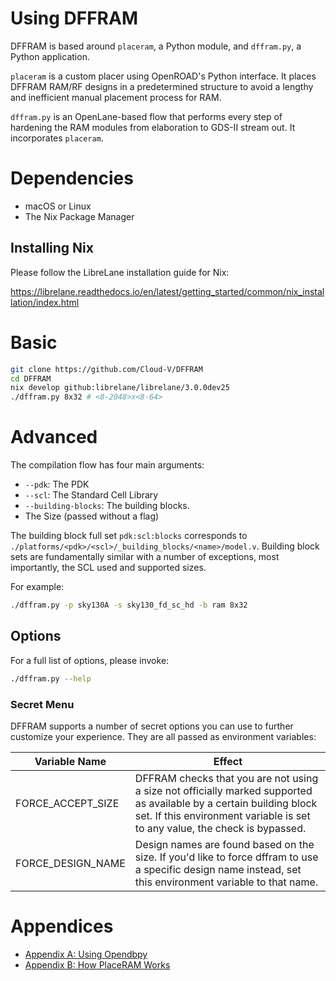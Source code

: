 # Using DFFRAM
DFFRAM is based around `placeram`, a Python module, and `dffram.py`, a Python
application.

`placeram` is a custom placer using OpenROAD's Python interface.
It places DFFRAM RAM/RF designs in a predetermined structure to avoid a lengthy
and inefficient manual placement process for RAM.

`dffram.py` is an OpenLane-based flow that performs every step of hardening
the RAM modules from elaboration to GDS-II stream out. It incorporates `placeram`.

# Dependencies
* macOS or Linux
* The Nix Package Manager

## Installing Nix

Please follow the LibreLane installation guide for Nix:

https://librelane.readthedocs.io/en/latest/getting_started/common/nix_installation/index.html

# Basic
```sh
git clone https://github.com/Cloud-V/DFFRAM 
cd DFFRAM
nix develop github:librelane/librelane/3.0.0dev25
./dffram.py 8x32 # <8-2048>x<8-64>
```

# Advanced
The compilation flow has four main arguments:
  * `--pdk`: The PDK
  * `--scl`: The Standard Cell Library
  * `--building-blocks`: The building blocks.
  * The Size (passed without a flag)

The building block full set `pdk:scl:blocks` corresponds to `./platforms/<pdk>/<scl>/_building_blocks/<name>/model.v`. Building block sets are fundamentally similar with a number of exceptions, most importantly, the SCL used and supported sizes.

For example:

```sh
./dffram.py -p sky130A -s sky130_fd_sc_hd -b ram 8x32
```


## Options
For a full list of options, please invoke:
```sh
./dffram.py --help
```

### Secret Menu
DFFRAM supports a number of secret options you can use to further customize your experience. They are all passed as environment variables:

Variable Name|Effect
-|-
FORCE_ACCEPT_SIZE|DFFRAM checks that you are not using a size not officially marked supported as available by a certain building block set. If this environment variable is set to any value, the check is bypassed.
FORCE_DESIGN_NAME|Design names are found based on the size. If you'd like to force dffram to use a specific design name instead, set this environment variable to that name.


# Appendices
- [Appendix A: Using Opendbpy](./md/Using%20Opendbpy.md)
- [Appendix B: How PlaceRAM Works](./md/How%20PlaceRAM%20Works.md)
